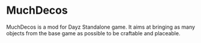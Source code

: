 # MuchDecos
MuchDecos is a mod for Dayz Standalone game. It aims at bringing as many objects from the base game as possible to be craftable and placeable.
